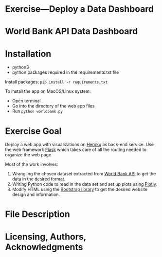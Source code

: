 # Exercise—Deploy a Data Dashboard
# World Bank API Data Dashboard

# Installation

- python3
- python packages required in the requirements.txt file

Install packages:
`pip install -r requirements.txt`

To install the app on MacOS/Linux system:<br>
* Open terminal
* Go into the directory of the web app files
* Run `python worldbank.py`

# Exercise Goal

Deploy a web app with visualizations on [Heroku](https://www.heroku.com) as back-end service. Use the web framework [Flask](https://flask.palletsprojects.com/en/2.0.x/) which takes care of all the routing needed to organize the web page.

Most of the work involves:

1. Wrangling the chosen dataset extracted from [World Bank API](https://datahelpdesk.worldbank.org/knowledgebase/articles/889392-about-the-indicators-api-documentation) to get the data in the desired format.
2. Writing Python code to read in the data set and set up plots using [Plotly](https://plotly.com/python/).
3. Modify HTML using the [Bootstrap library](https://getbootstrap.com) to get the desired website design and information.

# File Description

# Licensing, Authors, Acknowledgments
